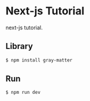 # Next-js Tutorial
next-js tutorial.

## Library
```sh
$ npm install gray-matter
```

## Run
```sh
$ npm run dev
```
